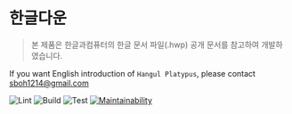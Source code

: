 # 한글다운

> 본 제품은 한글과컴퓨터의 한글 문서 파일(.hwp) 공개 문서를 참고하여 개발하였습니다.

If you want English introduction of `Hangul Platypus`, please contact [sboh1214@gmail.com](sboh1214@gmail.com)

![Lint](https://github.com/sboh1214/Hangul-Platypus/workflows/Lint/badge.svg)
![Build](https://github.com/sboh1214/Hangul-Platypus/workflows/Build/badge.svg)
![Test](https://github.com/sboh1214/Hangul-Platypus/workflows/Test/badge.svg)
[![Maintainability](https://api.codeclimate.com/v1/badges/22df6f53ce916538b285/maintainability)](https://codeclimate.com/github/sboh1214/Hangul-Platypus/maintainability)
